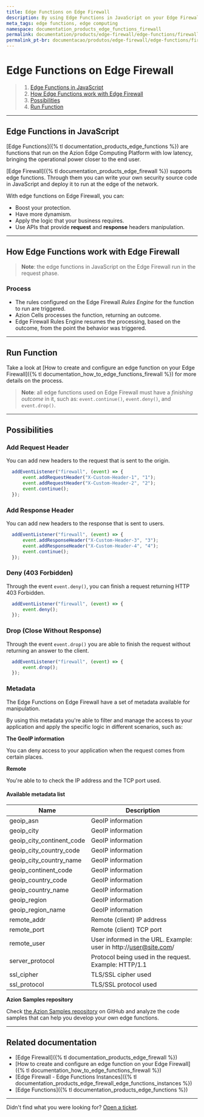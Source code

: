 ```yaml
---
title: Edge Functions on Edge Firewall
description: By using Edge Functions in JavaScript on your Edge Firewall you can boost your protection, have more dynamism, and apply the logic that your business requires.
meta_tags: edge functions, edge computing
namespace: documentation_products_edge_functions_firewall
permalink: documentation/products/edge-firewall/edge-functions/firewall
permalink_pt-br: documentacao/produtos/edge-firewall/edge-functions/firewall
---
```


# Edge Functions on Edge Firewall

> 1. [Edge Functions in JavaScript](#edge-firewall-functions)
> 2. [How Edge Functions work with Edge Firewall](#how-they-work)
> 3. [Possibilities](#possibilities)
> 4. [Run Function](#run-function)

---

## Edge Functions in JavaScript 

[Edge Functions]({% tl documentation_products_edge_functions %}) are functions that run on the Azion Edge Computing Platform with low latency, bringing the operational power closer to the end user.

[Edge Firewall]({% tl documentation_products_edge_firewall %}) supports edge functions. Through them you can write your own security source code in JavaScript and deploy it to run at the edge of the network.

With edge functions on Edge Firewall, you can:

- Boost your protection.
- Have more dynamism.
- Apply the logic that your business requires.
- Use APIs that provide **request** and **response** headers manipulation.

---

## How Edge Functions work with Edge Firewall 

> **Note**: the edge functions in JavaScript on the Edge Firewall run in the request phase.

### Process

- The rules configured on the Edge Firewall *Rules Engine* for the function to run are triggered.
- Azion Cells processes the function, returning an outcome.
- Edge Firewall Rules Engine resumes the processing, based on the outcome, from the point the behavior was triggered.

---

## Run Function 

Take a look at [How to create and configure an edge function on your Edge Firewall]({% tl documentation_how_to_edge_functions_firewall %}) for more details on the process.

> **Note**: all edge functions used on Edge Firewall must have a *finishing outcome* in it, such as: `event.continue()`, `event.deny()`, and `event.drop()`.

---

## Possibilities 

### Add Request Header

You can add new headers to the request that is sent to the origin.

```javascript
  addEventListener("firewall", (event) => {
      event.addRequestHeader("X-Custom-Header-1", "1");
      event.addRequestHeader("X-Custom-Header-2", "2");
      event.continue();
  });
```

### Add Response Header

You can add new headers to the response that is sent to users.

```javascript
  addEventListener("firewall", (event) => {
      event.addResponseHeader("X-Custom-Header-3", "3");
      event.addResponseHeader("X-Custom-Header-4", "4");
      event.continue();
  });
```

### Deny (403 Forbidden)

Through the event `event.deny()`, you can finish a request returning HTTP 403 Forbidden.

```javascript 
  addEventListener("firewall", (event) => {
      event.deny();
  });
```

### Drop (Close Without Response)

Through the event `event.drop()` you are able to finish the request without returning an answer to the client.

```javascript 
  addEventListener("firewall", (event) => {
      event.drop();
  });
```

### Metadata

The Edge Functions on Edge Firewall have a set of metadata available for manipulation.

By using this metadata you're able to filter and manage the access to your application and apply the specific logic in different scenarios, such as:

**The GeoIP information**

You can deny access to your application when the request comes from certain places.

**Remote**

You're able to to check the IP address and the TCP port used.

#### Available metadata list

|  Name                            | Description                                                    |
|----------------------------------|----------------------------------------------------------------|
|  geoip_asn                       | GeoIP information                                              |
|  geoip_city                      | GeoIP information                                              |
|  geoip_city_continent_code       | GeoIP information                                              |
|  geoip_city_country_code         | GeoIP information                                              |
|  geoip_city_country_name         | GeoIP information                                              |
|  geoip_continent_code            | GeoIP information                                              |
|  geoip_country_code              | GeoIP information                                              |
|  geoip_country_name              | GeoIP information                                              |
|  geoip_region                    | GeoIP information                                              |
|  geoip_region_name               | GeoIP information                                              |
|  remote_addr                     | Remote (client) IP address                                     |
|  remote_port                     | Remote (client) TCP port                                       |
|  remote_user                     | User informed in the URL. Example: user in http://user@site.com/ |
|  server_protocol                 | Protocol being used in the request. Example: HTTP/1.1            |
|  ssl_cipher                      | TLS/SSL cipher used                                            |
|  ssl_protocol                    | TLS/SSL protocol used                                          |

**Azion Samples repository**

Check [the Azion Samples repository](https://github.com/aziontech/azion-samples) on GitHub and analyze the code samples that can help you develop your own edge functions.

---

## Related documentation 

- [Edge Firewall]({% tl documentation_products_edge_firewall %})
- [How to create and configure an edge function on your Edge Firewall]({% tl documentation_how_to_edge_functions_firewall %})
- [Edge Firewall - Edge Functions Instances]({% tl documentation_products_edge_firewall_edge_functions_instances %})
- [Edge Functions]({% tl documentation_products_edge_functions %})

---

Didn't find what you were looking for? [Open a ticket](https://tickets.azion.com/).
